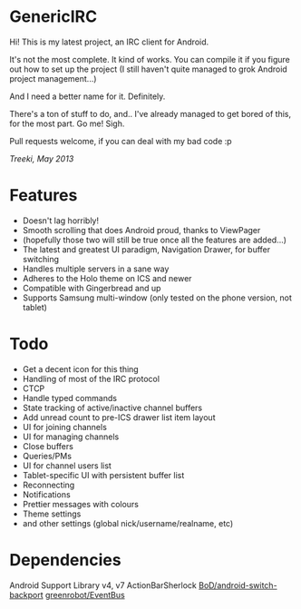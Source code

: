 GenericIRC
==========

Hi! This is my latest project, an IRC client for Android.

It's not the most complete. It kind of works. You can compile it if you figure
out how to set up the project (I still haven't quite managed to grok Android
project management...)

And I need a better name for it. Definitely.

There's a ton of stuff to do, and.. I've already managed to get bored of this,
for the most part. Go me! Sigh.

Pull requests welcome, if you can deal with my bad code :p

*Treeki, May 2013*

# Features

- Doesn't lag horribly!
- Smooth scrolling that does Android proud, thanks to ViewPager
- (hopefully those two will still be true once all the features are added...)
- The latest and greatest UI paradigm, Navigation Drawer, for buffer switching
- Handles multiple servers in a sane way
- Adheres to the Holo theme on ICS and newer
- Compatible with Gingerbread and up
- Supports Samsung multi-window (only tested on the phone version, not tablet)

# Todo

- Get a decent icon for this thing
- Handling of most of the IRC protocol
- CTCP
- Handle typed commands
- State tracking of active/inactive channel buffers
- Add unread count to pre-ICS drawer list item layout
- UI for joining channels
- UI for managing channels
- Close buffers
- Queries/PMs
- UI for channel users list
- Tablet-specific UI with persistent buffer list
- Reconnecting
- Notifications
- Prettier messages with colours
- Theme settings
- and other settings (global nick/username/realname, etc)

# Dependencies

Android Support Library v4, v7
ActionBarSherlock
[BoD/android-switch-backport](https://github.com/BoD/android-switch-backport)
[greenrobot/EventBus](https://github.com/greenrobot/EventBus)

